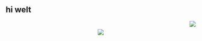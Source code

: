 ## hi welt

<img align="right" src="https://visitor-badge.laobi.icu/badge?page_id=Roibos22.Roibos22" />

<h1 align="center">
  <img src="https://readme-typing-svg.herokuapp.com?font=Righteous&weight=1200&size=35&duration=4000&pause=500&color=8D0423&center=true&vCenter=true&width=500&height=70&lines=hi+welt!;I'm+Leon+Grimmeisen!;"/>
</h1>
